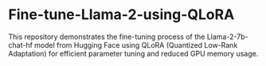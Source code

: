 # Fine-tune-Llama-2-using-QLoRA
This repository demonstrates the fine-tuning process of the Llama-2-7b-chat-hf model from Hugging Face using QLoRA (Quantized Low-Rank Adaptation) for efficient parameter tuning and reduced GPU memory usage.
